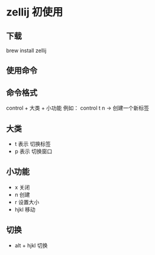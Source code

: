 # zellij 初使用
## 下载
brew install zellij
## 使用命令
## 命令格式
control + 大类 + 小功能
例如： control t n -> 创建一个新标签
## 大类
- t 表示 切换标签
- p 表示 切换窗口
## 小功能
- x 关闭
- n 创建
- r 设置大小
- hjkl 移动

## 切换
- alt + hjkl 切换